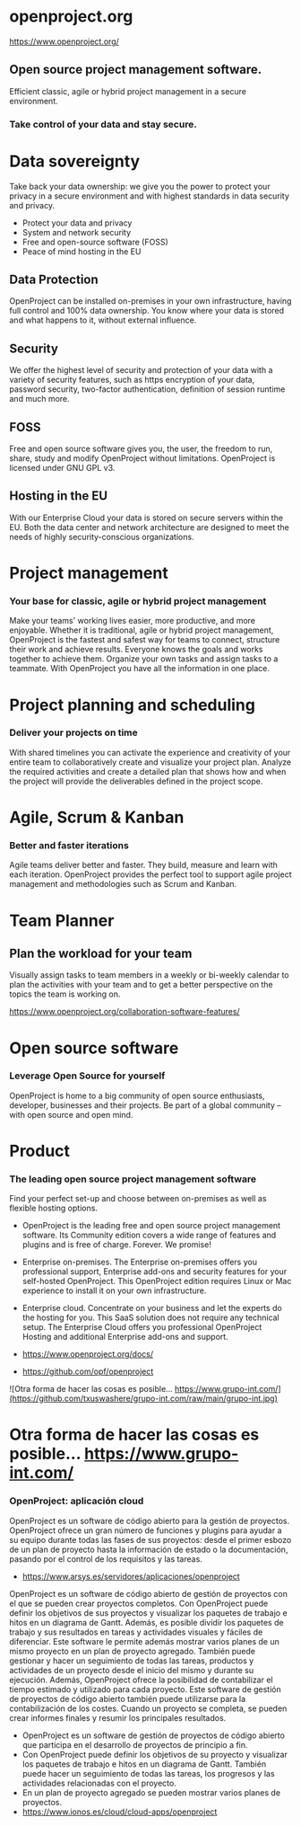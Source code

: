 # openproject.org
https://www.openproject.org/

## Open source project management software.
Efficient classic, agile or hybrid project management in a secure environment.

### Take control of your data and stay secure.


# Data sovereignty
Take back your data ownership: we give you the power to protect your privacy in a secure environment and with highest standards in data security and privacy.

* Protect your data and privacy
* System and network security
* Free and open-source software (FOSS)
* Peace of mind hosting in the EU

## Data Protection
OpenProject can be installed on-premises in your own infrastructure, having full control and 100% data ownership. You know where your data is stored and what happens to it, without external influence.

## Security
We offer the highest level of security and protection of your data with a variety of security features, such as https encryption of your data, password security, two-factor authentication, definition of session runtime and much more.

## FOSS
Free and open source software gives you, the user, the freedom to run, share, study and modify OpenProject without limitations. OpenProject is licensed under GNU GPL v3.

## Hosting in the EU
With our Enterprise Cloud your data is stored on secure servers within the EU. Both the data center and network architecture are designed to meet the needs of highly security-conscious organizations.



# Project management
### Your base for classic, agile or hybrid project management
Make your teams' working lives easier, more productive, and more enjoyable. Whether it is traditional, agile or hybrid project management, OpenProject is the fastest and safest way for teams to connect, structure their work and achieve results. Everyone knows the goals and works together to achieve them. Organize your own tasks and assign tasks to a teammate. With OpenProject you have all the information in one place.


# Project planning and scheduling
### Deliver your projects on time
With shared timelines you can activate the experience and creativity of your entire team to collaboratively create and visualize your project plan. Analyze the required activities and create a detailed plan that shows how and when the project will provide the deliverables defined in the project scope.


# Agile, Scrum & Kanban
### Better and faster iterations
Agile teams deliver better and faster. They build, measure and learn with each iteration. OpenProject provides the perfect tool to support agile project management and methodologies such as Scrum and Kanban.


# Team Planner
## Plan the workload for your team
Visually assign tasks to team members in a weekly or bi-weekly calendar to plan the activities with your team and to get a better perspective on the topics the team is working on.

https://www.openproject.org/collaboration-software-features/


# Open source software
### Leverage Open Source for yourself
OpenProject is home to a big community of open source enthusiasts, developer, businesses and their projects. Be part of a global community – with open source and open mind.


# Product
### The leading open source project management software
Find your perfect set-up and choose between on-premises as well as flexible hosting options.
* OpenProject is the leading free and open source project management software. Its Community edition covers a wide range of features and plugins and is free of charge. Forever. We promise!
* Enterprise on-premises. The Enterprise on-premises offers you professional support, Enterprise add-ons and security features for your self-hosted OpenProject. This OpenProject edition requires Linux or Mac experience to install it on your own infrastructure.
* Enterprise cloud. Concentrate on your business and let the experts do the hosting for you. This SaaS solution does not require any technical setup. The Enterprise Cloud offers you professional OpenProject Hosting and additional Enterprise add-ons and support.



* https://www.openproject.org/docs/
* https://github.com/opf/openproject


![Otra forma de hacer las cosas es posible... https://www.grupo-int.com/](https://github.com/txuswashere/grupo-int.com/raw/main/grupo-int.jpg)
# Otra forma de hacer las cosas es posible... https://www.grupo-int.com/


###  OpenProject: aplicación cloud 
OpenProject es un software de código abierto para la gestión de proyectos.
OpenProject ofrece un gran número de funciones y plugins para ayudar a su equipo durante todas las fases de sus proyectos: desde el primer esbozo de un plan de proyecto hasta la información de estado o la documentación, pasando por el control de los requisitos y las tareas.
* https://www.arsys.es/servidores/aplicaciones/openproject

OpenProject es un software de código abierto de gestión de proyectos con el que se pueden crear proyectos completos. Con OpenProject puede definir los objetivos de sus proyectos y visualizar los paquetes de trabajo e hitos en un diagrama de Gantt. Además, es posible dividir los paquetes de trabajo y sus resultados en tareas y actividades visuales y fáciles de diferenciar. Este software le permite además mostrar varios planes de un mismo proyecto en un plan de proyecto agregado. También puede gestionar y hacer un seguimiento de todas las tareas, productos y actividades de un proyecto desde el inicio del mismo y durante su ejecución. Además, OpenProject ofrece la posibilidad de contabilizar el tiempo estimado y utilizado para cada proyecto. Este software de gestión de proyectos de código abierto también puede utilizarse para la contabilización de los costes. Cuando un proyecto se completa, se pueden crear informes finales y resumir los principales resultados.
* OpenProject es un software de gestión de proyectos de código abierto que participa en el desarrollo de proyectos de principio a fin.
* Con OpenProject puede definir los objetivos de su proyecto y visualizar los paquetes de trabajo e hitos en un diagrama de Gantt. También puede hacer un seguimiento de todas las tareas, los progresos y las actividades relacionadas con el proyecto.
* En un plan de proyecto agregado se pueden mostrar varios planes de proyectos.
* https://www.ionos.es/cloud/cloud-apps/openproject
